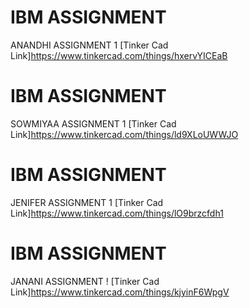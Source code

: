# IBM ASSIGNMENT 
ANANDHI ASSIGNMENT 1
[Tinker Cad Link]https://www.tinkercad.com/things/hxervYICEaB
# IBM ASSIGNMENT
SOWMIYAA ASSIGNMENT 1
[Tinker Cad Link]https://www.tinkercad.com/things/ld9XLoUWWJO
# IBM ASSIGNMENT
JENIFER ASSIGNMENT 1
[Tinker Cad Link]https://www.tinkercad.com/things/lO9brzcfdh1
# IBM ASSIGNMENT 
JANANI ASSIGNMENT !
[Tinker Cad Link]https://www.tinkercad.com/things/kjyinF6WpgV
